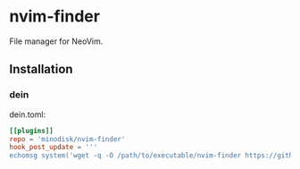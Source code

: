 # nvim-finder

File manager for NeoVim.

## Installation

### dein

dein.toml:

```toml
[[plugins]]
repo = 'minodisk/nvim-finder'
hook_post_update = '''
echomsg system('wget -q -O /path/to/executable/nvim-finder https://github.com/minodisk/go-nvim-finder/releases/download/v0.0.1/finder_linux_amd64 && chmod a+x /path/to/executable/nvim-finder')
```

